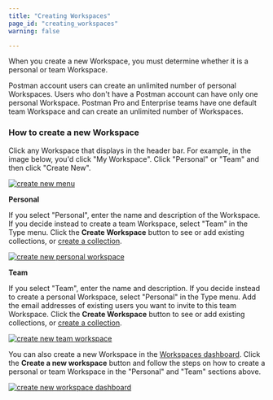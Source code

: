 ```yaml
---
title: "Creating Workspaces"
page_id: "creating_workspaces"
warning: false

---
```

When you create a new Workspace, you must determine whether it is a personal or team Workspace.

Postman account users can create an unlimited number of personal Workspaces. Users who don't have a Postman account can have only one personal Workspace. Postman Pro and Enterprise teams have one default team Workspace and can create an unlimited number of Workspaces.

### How to create a new Workspace

Click any Workspace that displays in the header bar. For example, in the image below, you'd click "My Workspace". Click "Personal" or "Team" and then click "Create New".
 
 [![create new menu](https://assets.postman.com/postman-docs/WS-create-new-WS-menu.png)](https://assets.postman.com/postman-docs/WS-create-new-WS-menu.png)
 
**Personal**

If you select "Personal", enter the name and description of the Workspace. If you decide instead to create a team Workspace, select "Team" in the Type menu. Click the **Create Workspace** button to see or add existing collections, or [create a collection](https://learning.postman.com/docs/postman/collections/creating_collections/).

[![create new personal workspace](https://assets.postman.com/postman-docs/WS-create-new-personal.png)](https://assets.postman.com/postman-docs/WS-create-new-personal.png)
 
**Team**

If you select "Team", enter the name and description. If you decide instead to create a personal Workspace, select "Personal" in the Type menu. Add the email addresses of existing users you want to invite to this team Workspace. Click the **Create Workspace** button to see or add existing collections, or [create a collection](/docs/postman/collections/creating_collections/).

[![create new team workspace](https://assets.postman.com/postman-docs/WS-createNewWorkspace-modal.png)](https://assets.postman.com/postman-docs/WS-createNewWorkspace-modal.png)


You can also create a new Workspace in the [Workspaces dashboard](https://app.getpostman.com/dashboard). Click the **Create a new workspace** button and follow the steps on how to create a personal or team Workspace in the "Personal" and "Team" sections above.
 
 [![create new workspace dashboard](https://assets.postman.com/postman-docs/WS-allWorkspaces-main.png)](https://assets.postman.com/postman-docs/WS-allWorkspaces-main.png)
 